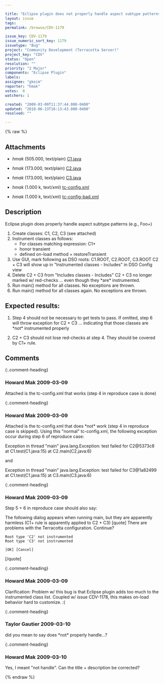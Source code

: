 ```yaml
---

title: "Eclipse plugin does not properly handle aspect subtype patterns"
layout: issue
tags: 
permalink: /browse/CDV-1179

issue_key: CDV-1179
issue_numeric_sort_key: 1179
issuetype: "Bug"
project: "Community Development (Terracotta Server)"
project_key: "CDV"
status: "Open"
resolution: ""
priority: "2 Major"
components: "Eclipse Plugin"
labels: 
assignee: "gkeim"
reporter: "hmak"
votes:  0
watchers: 1

created: "2009-03-09T11:37:44.000-0400"
updated: "2010-06-23T18:13:43.000-0400"
resolved: ""

---
```




{% raw %}


## Attachments

* <em>hmak</em> (505.000, text/plain) [C1.java](/attachments/CDV/CDV-1179/C1.java)

* <em>hmak</em> (173.000, text/plain) [C2.java](/attachments/CDV/CDV-1179/C2.java)

* <em>hmak</em> (173.000, text/plain) [C3.java](/attachments/CDV/CDV-1179/C3.java)

* <em>hmak</em> (1.000 k, text/xml) [tc-config.xml](/attachments/CDV/CDV-1179/tc-config.xml)

* <em>hmak</em> (1.000 k, text/xml) [tc-config-bad.xml](/attachments/CDV/CDV-1179/tc-config-bad.xml)




## Description

<div markdown="1" class="description">

Eclipse plugin does properly handle aspect subtype patterns (e.g., Foo+)

1.	Create classes: C1, C2, C3 (see attached)
2.	Instrument classes as follows:
	- For classes matching expression: C1+
	- honor transient
	- defined on-load method = restoreTransient
3.	Use GUI, mark following as DSO roots: C1.ROOT, C2.ROOT, C3.ROOT
	C2 + C3 will show up in "Instrumented classes - Includes" in DSO Config view
4.	Delete C2 + C3 from "Includes classes - Includes"
	C2 + C3 no longer marked w/ red-checks ... even though they \*are\* instrumented.
5.	Run main() method for all classes.  No exceptions are thrown.
6.	Run main() method for all classes again.  No exceptions are thrown.

Expected results:
-----------------

1.  Step 4 should not be necessary to get tests to pass.  If omitted, step 6 will throw exception for C2 + C3 ... indicating that those classes are \*not\* instrumented properly

2.	C2 + C3 should not lose red-checks at step 4.  They should be covered by C1+ rule.

</div>

## Comments


{:.comment-heading}
### **Howard Mak** <span class="date">2009-03-09</span>

<div markdown="1" class="comment">

Attached is the tc-config.xml that works (step 4 in reproduce case is done)

</div>


{:.comment-heading}
### **Howard Mak** <span class="date">2009-03-09</span>

<div markdown="1" class="comment">

Attached is the tc-config.xml that does \*not\* work (step 4 in reproduce case is skipped).  Using this "normal" tc-config.xml, the following exception occur during step 6 of reproduce case:

Exception in thread "main" java.lang.Exception: test failed for C2@5373c8
	at C1.test(C1.java:15)
	at C2.main(C2.java:6)

and

Exception in thread "main" java.lang.Exception: test failed for C3@1a82499
	at C1.test(C1.java:15)
	at C3.main(C3.java:6)

</div>


{:.comment-heading}
### **Howard Mak** <span class="date">2009-03-09</span>

<div markdown="1" class="comment">

Step 5 + 6 in reproduce case should also say:

The following dialog appears when running main, but they are apparently harmless (C1+ rule is apparently applied to C2 + C3)
[quote]
	There are problems with the Terracotta configuration.  Continue?

	Root type 'C2' not instrumented
	Root type 'C3' not instrumented

	[OK] [Cancel]
[/quote]


</div>


{:.comment-heading}
### **Howard Mak** <span class="date">2009-03-09</span>

<div markdown="1" class="comment">

Clarification: Problem w/ this bug is that Eclipse plugin adds too much to the instrumented class list.  Coupled w/ issue CDV-1178, this makes on-load behavior hard to customize. :(

</div>


{:.comment-heading}
### **Taylor Gautier** <span class="date">2009-03-10</span>

<div markdown="1" class="comment">

did you mean to say does \*not\* properly handle...?

</div>


{:.comment-heading}
### **Howard Mak** <span class="date">2009-03-10</span>

<div markdown="1" class="comment">

Yes, I meant "not handle".  Can the title + description be corrected?

</div>



{% endraw %}
